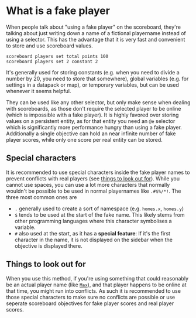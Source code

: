 # What is a fake player

When people talk about "using a fake player" on the scoreboard, they're talking about just writing down a name of a fictional playername instead of using a selector. This has the advantage that it is very fast and convenient to store and use scoreboard values.

    scoreboard players set total points 100
    scoreboard players set 2 constant 2

It's generally used for storing constants (e.g. when you need to divide a number by 20, you need to store that somewhere), global variables (e.g. for settings in a datapack or map), or temporary variables, but can be used whenever it seems helpful.

They can be used like any other selector, but only make sense when dealing with scoreboards, as those don't require the selected player to be online (which is impossible with a fake player). It is highly favored over storing values on a persistent entity, as for that entity you need an `@e` selector which is significantly more performance hungry than using a fake player. Additionally a single objective can hold an near infinite number of fake player scores, while only one score per real entity can be stored.

## Special characters

It is recommended to use special characters inside the fake player names to prevent conflicts with real players (see [things to look out for](#things_to_look_out_for)). While you cannot use spaces, you can use a lot more characters that normally wouldn't be possible to be used in normal playernames like `.#$%/*!`. The three most common ones are 

- `.` generally used to create a sort of namespace (e.g. `homes.x`, `homes.y`)  
- `$` tends to be used at the start of the fake name. This likely stems from other programming languages where this character symbolises a variable.  
- `#` also used at the start, as it has a **special feature**: If it's the first character in the name, it is not displayed on the sidebar when the objective is displayed there.

## Things to look out for

When you use this method, if you're using something that could reasonably be an actual player name (like [`Max`](https://namemc.com/profile/Max.1)), and that player happens to be online at that time, you might run into conflicts. As such it is recommended to use those special characters to make sure no conflicts are possible or use seperate scoreboard objectives for fake player scores and real player scores.